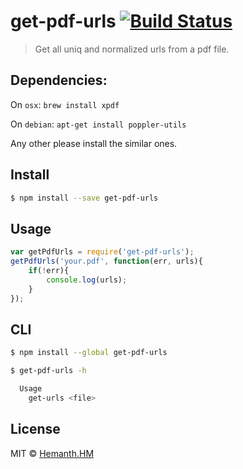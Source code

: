 # get-pdf-urls [![Build Status](https://travis-ci.org/hemanth/get-pdf-urls.svg?branch=master)](https://travis-ci.org/hemanth/get-pdf-urls)

> Get all uniq and normalized urls from a pdf file.

## Dependencies:

On `osx`: `brew install xpdf`

On `debian`: `apt-get install poppler-utils`

Any other please install the similar ones.

## Install

```sh
$ npm install --save get-pdf-urls
```

## Usage

```js
var getPdfUrls = require('get-pdf-urls');
getPdfUrls('your.pdf', function(err, urls){
	if(!err){
		console.log(urls);
	}
});
```

## CLI

```sh
$ npm install --global get-pdf-urls
```

```sh
$ get-pdf-urls -h

  Usage
    get-urls <file>
```

## License

MIT © [Hemanth.HM](http://h3manth.com)
